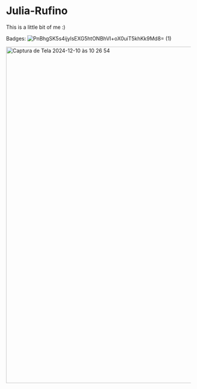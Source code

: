 # Julia-Rufino
This is a little bit of me :)

Badges:
![PnBhgSK5s4ijylsEXG5htONBhVI+oX0uiT5khKk9Md8= (1)](https://github.com/user-attachments/assets/b4049778-def6-4a4b-a0c7-a5d19a8065df)

<img width="916" alt="Captura de Tela 2024-12-10 às 10 26 54" src="https://github.com/user-attachments/assets/19b2d8b2-cd59-46f7-bfdc-4b5ac63fce25">
